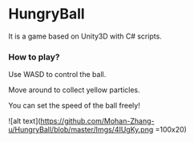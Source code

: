 # HungryBall

It is a game based on Unity3D with C# scripts.

### How to play?

Use WASD to control the ball.

Move around to collect yellow particles.

You can set the speed of the ball freely!

![alt text](https://github.com/Mohan-Zhang-u/HungryBall/blob/master/Imgs/4IUgKy.png =100x20)
